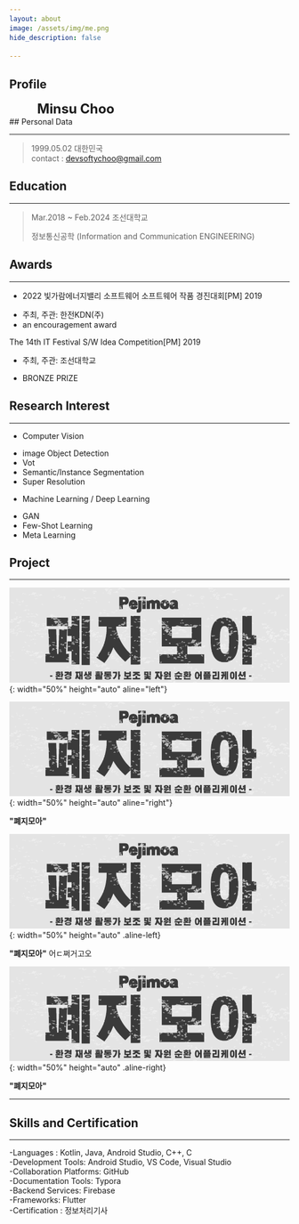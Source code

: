 ```yaml
---
layout: about
image: /assets/img/me.png
hide_description: false

---
```


## Profile

<!--author-->


<span style="font-size:170%;font-weight:bold;margin-left:50px">
Minsu Choo
</span>


<br>
## Personal Data

---
> 1999.05.02 대한민국 <br/>
> contact : devsoftychoo@gmail.com <br/>

## Education
---
> Mar.2018 ~ Feb.2024 조선대학교
>
> 정보통신공학 (Information and Communication ENGINEERING)

## Awards
---

* 2022 빛가람에너지밸리 소프트웨어 소프트웨어 작품 경진대회[PM] 2019 </a></strong></u>

- 주최, 주관: 한전KDN(주)
- an encouragement award      

The 14th  IT Festival S/W Idea Competition[PM] 2019 </a></strong></u>

- 주최, 주관: 조선대학교

- BRONZE PRIZE



## Research Interest

---
* Computer Vision
+ image Object Detection
+ Vot
+ Semantic/Instance Segmentation
+ Super Resolution
* Machine Learning / Deep Learning
+ GAN
+ Few-Shot Learning
+ Meta Learning

## Project
---
![pejimoa_main](../assets/img/blog/pejimoa_main-6470877.png){: width="50%" height="auto" aline="left"}

![pejimoa_main](../assets/img/blog/pejimoa_main-6470585.png){: width="50%" height="auto" aline="right"}

**"폐지모아"**





![pejimoa_main](../assets/img/project_img/pejimoa/pejimoa_main.png){: width="50%" height="auto" .aline-left}

**"폐지모아"** 어ㄷ쩌거고오

![pejimoa_main](../assets/img/blog/pejimoa_main-6470585.png){: width="50%" height="auto" .aline-right}

**"폐지모아"**





---
<!-- -2020. 07 – 2020. 11-->
<!--Work place name and what i did -->

## Skills and Certification
---
-Languages : Kotlin, Java, Android Studio, C++, C <br/>-Development Tools: Android Studio, VS Code, Visual Studio<br/>-Collaboration Platforms: GitHub<br/>-Documentation Tools: Typora<br/>-Backend Services: Firebase<br/>-Frameworks: Flutter<br/>-Certification : 정보처리기사

